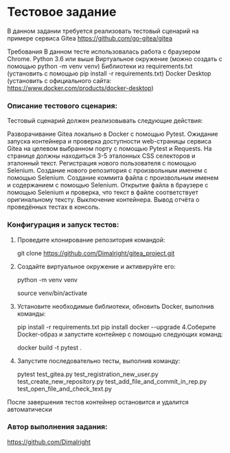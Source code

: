 
# Тестовое задание

В данном задании требуется реализовать тестовый сценарий на примере сервиса Gitea https://github.com/go-gitea/gitea

Требования
В данном тесте использовалась работа с браузером Chrome.
Python 3.6 или выше
Виртуальное окружение (можно создать с помощью python -m venv venv)
Библиотеки из requirements.txt (установить с помощью pip install -r requirements.txt)
Docker Desktop (установить с официального сайта: https://www.docker.com/products/docker-desktop)

### Описание тестового сценария:
Тестовый сценарий должен реализовывать следующие действия:

Разворачивание Gitea локально в Docker с помощью Pytest.
Ожидание запуска контейнера и проверка доступности web-страницы сервиса Gitea на целевом выбранном порту с помощью Pytest и Requests. На странице должны находиться 3-5 эталонных CSS селекторов и эталонный текст.
Регистрация нового пользователя с помощью Selenium.
Создание нового репозитория с произвольным именем с помощью Selenium.
Создание коммита файла с произвольным именем и содержанием с помощью Selenium.
Открытие файла в браузере с помощью Selenium и проверка, что текст в файле соответствует оригинальному тексту.
Выключение контейнера.
Вывод отчёта о проведённых тестах в консоль.

### Конфигурация и запуск тестов:

1. Проведите клонирование репозитория командой:

   git clone https://github.com/Dimalright/gitea_project.git

2. Создайте виртуальное окружение и активируйте его:

    python -m venv venv

    source venv/bin/activate
3. Установите необходимые библиотеки, обновить Docker, выполнив команды:

    pip install -r requirements.txt
    pip install docker --upgrade
4.Соберите Docker-образ и запустите контейнер с помощью следующих команд:

    docker build -t pytest .

5. Запустите последовательно тесты, выполнив команду:

    pytest test_gitea.py test_registration_new_user.py test_create_new_repository.py test_add_file_and_commit_in_rep.py test_open_file_and_check_text.py

После завершения тестов контейнер остановится и удалится автоматически

### Автор выполнения задания:

https://github.com/Dimalright
